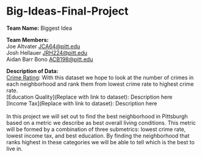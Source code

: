 # Big-Ideas-Final-Project

**Team Name:** Biggest Idea <br/>

**Team Members:** <br/>
Joe Altvater JCA64@pitt.edu <br/>
Josh Hellauer JRH224@pitt.edu <br/>
Aidan Barr Bono ACB198@pitt.edu <br/>

**Description of Data:** <br/>
[Crime Rating](https://data.wprdc.org/dataset/arrest-data): With this dataset we hope to look at the number of crimes in each neighborhood and rank them from lowest crime rate to highest crime rate. <br/>
[Education Quality](Replace with link to dataset): Description here <br/>
[Income Tax](Replace with link to dataset): Description here <br/>
<br/>
In this project we will set out to find the best neighborhood in Pittsburgh based on a metric we describe as best overall living conditions. This metric will be formed by a combination of three submetrics: lowest crime rate, lowest income tax, and best education. By finding the neighborhood that ranks highest in these categories we will be able to tell which is the best to live in.
